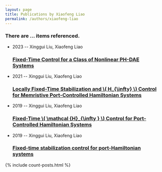 ```yaml
---
layout: page
title: Publications by Xiaofeng Liao
permalink: /authors/xiaofeng-liao
---
```


<h3 id="number-posts">There are ... items referenced.</h3>
<ul class="post-list">
<li><span class='post-meta'>2023 -- Xinggui Liu, Xiaofeng Liao</span><h3><a class='post-link' href="{{ site.baseurl }}/fixed-time-control-for-a-class-of-nonlinear-ph-dae-systems">Fixed-Time Control for a Class of Nonlinear PH-DAE Systems</a></h3></li>
<li><span class='post-meta'>2021 -- Xinggui Liu, Xiaofeng Liao</span><h3><a class='post-link' href="{{ site.baseurl }}/locally-fixed-time-stabilization-and-h-infty-control-for-memristive-port-controlled-hamiltonian-systems">Locally Fixed-Time Stabilization and \( H_{\infty} \) Control for Memristive Port-Controlled Hamiltonian Systems</a></h3></li>
<li><span class='post-meta'>2019 -- Xinggui Liu, Xiaofeng Liao</span><h3><a class='post-link' href="{{ site.baseurl }}/fixed-time-mathcal-h-infty-control-for-port-controlled-hamiltonian-systems">Fixed-Time \( \mathcal {H}_{\infty } \) Control for Port-Controlled Hamiltonian Systems</a></h3></li>
<li><span class='post-meta'>2019 -- Xinggui Liu, Xiaofeng Liao</span><h3><a class='post-link' href="{{ site.baseurl }}/fixed-time-stabilization-control-for-port-hamiltonian-systems">Fixed-time stabilization control for port-Hamiltonian systems</a></h3></li>

</ul>
{% include count-posts.html %}

